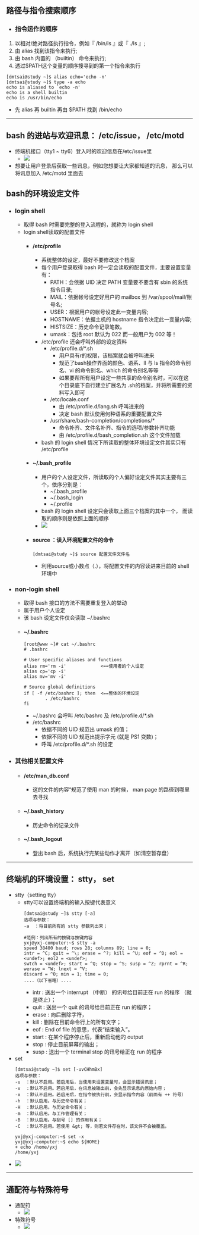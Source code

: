 ## 路径与指令搜索顺序
- ### 指令运作的顺序
1. 以相对/绝对路径执行指令，例如『 /bin/ls 』或『 ./ls 』;
2. 由 alias 找到该指令来执行;
3. 由 bash 内置的 （builtin） 命令来执行;
4. 透过$PATH这个变量的顺序搜寻到的第一个指令来执行
```
[dmtsai@study ~]$ alias echo='echo -n'
[dmtsai@study ~]$ type -a echo
echo is aliased to `echo -n'
echo is a shell builtin
echo is /usr/bin/echo
```
   - 先 alias 再 builtin 再由 $PATH 找到 /bin/echo
---
## bash 的进站与欢迎讯息： /etc/issue， /etc/motd
- 终端机接口（tty1 ~ tty6）登入时的欢迎信息在/etc/issue里
  - ![](../images/2023-04-08-10-12-31.png)
- 想要让用户登录后获取一些讯息，例如您想要让大家都知道的讯息， 那么可以将讯息加入 /etc/motd 里面去
## bash的环境设定文件
- ### login shell
  - 取得 bash 时需要完整的登入流程的，就称为 login shell
  - login shell读取的配置文件
    - #### /etc/profile
      - 系统整体的设定，最好不要修改这个档案
      - 每个用户登录取得 bash 时一定会读取的配置文件，主要设置变量有：
        - PATH：会依据 UID 决定 PATH 变量要不要含有 sbin 的系统指令目录;
        - MAIL：依据帐号设定好用户的 mailbox 到 /var/spool/mail/账号名;
        - USER：根据用户的帐号设定此一变量内容;
        - HOSTNAME：依据主机的 hostname 指令决定此一变量内容;
        - HISTSIZE：历史命令记录笔数。
        - umask：包括 root 默认为 022 而一般用户为 002 等！
      - /etc/profile 还会呼叫外部的设定资料
        - /etc/profile.d/*.sh
          - 用户具有r的权限，该档案就会被呼叫进来
          - 规范了bash操作界面的颜色、语系、ll 与 ls 指令的命令别名、vi 的命令别名、which 的命令别名等等
          - 如果要帮所有用户设定一些共享的命令别名时，可以在这个目录底下自行建立扩展名为 .sh的档案，并将所需要的资料写入即可
        - /etc/locale.conf
          - 由 /etc/profile.d/lang.sh 呼叫进来的
          - 决定 bash 默认使用何种语系的重要配置文件
        - /usr/share/bash-completion/completions/*
          - 命令补齐、文件名补齐、指令的选项/参数补齐功能
          - 由 /etc/profile.d/bash_completion.sh 这个文件加载
      - bash 的 login shell 情况下所读取的整体环境设定文件其实只有 /etc/profile
    - #### ~/.bash_profile
      - 用户的个人设定文件，所读取的个人偏好设定文件其实主要有三个，依序分别是：
        - ~/.bash_profile
        - ~/.bash_login
        - ~/.profile
      - bash 的 login shell 设定只会读取上面三个档案的其中一个， 而读取的顺序则是依照上面的顺序
      - ![](../images/2023-04-08-10-53-42.png)
    - #### source ：读入环境配置文件的命令
        ```
        [dmtsai@study ~]$ source 配置文件文件名
        ```
      - 利用source或小数点（.），将配置文件的内容读进来目前的 shell 环境中
- ### non-login shell
  - 取得 bash 接口的方法不需要重复登入的举动
  - 属于用户个人设定
  - 该 bash 设定文件仅会读取 ~/.bashrc 
  - #### ~/.bashrc 
    ```
    [root@www ~]# cat ~/.bashrc
    # .bashrc

    # User specific aliases and functions
    alias rm='rm -i'             <==使用者的个人设定
    alias cp='cp -i'
    alias mv='mv -i'

    # Source global definitions
    if [ -f /etc/bashrc ]; then  <==整体的环境设定
            . /etc/bashrc
    fi
    ```
    - ~/.bashrc 会呼叫 /etc/bashrc 及 /etc/profile.d/*.sh 
    - /etc/bashrc 
      - 依据不同的 UID 规范出 umask 的值；
      - 依据不同的 UID 规范出提示字元 (就是 PS1 变数)；
      - 呼叫 /etc/profile.d/*.sh 的设定
- ### 其他相关配置文件
  - #### /etc/man_db.conf
    - 这的文件的内容“规范了使用 man 的时候， man page 的路径到哪里去寻找
  - #### ~/.bash_history
    - 历史命令的记录文件
  - #### ~/.bash_logout
    - 登出 bash 后，系统执行完某些动作才离开（如清空暂存盘）
---
## 终端机的环境设置： stty， set
- stty（setting tty）
  - stty可以设置终端机的输入按键代表意义
    ```
    [dmtsai@study ~]$ stty [-a]
    选项与参数：
    -a  ：将目前所有的 stty 参数列出来；

    #范例：列出所有的按键与按键内容
    yxj@yxj-computer:~$ stty -a
    speed 38400 baud; rows 28; columns 89; line = 0;
    intr = ^C; quit = ^\; erase = ^?; kill = ^U; eof = ^D; eol = <undef>; eol2 = <undef>;
    swtch = <undef>; start = ^Q; stop = ^S; susp = ^Z; rprnt = ^R; werase = ^W; lnext = ^V;
    discard = ^O; min = 1; time = 0;
    ....（以下省略）....
    ```
    - intr : 送出一个 interrupt （中断） 的讯号给目前正在 run 的程序 （就是终止）；
    - quit : 送出一个 quit 的讯号给目前正在 run 的程序；
    - erase : 向后删除字符，
    - kill : 删除在目前命令行上的所有文字；
    - eof : End of file 的意思，代表“结束输入”。
    - start : 在某个程序停止后，重新启动他的 output
    - stop : 停止目前屏幕的输出；
    - susp : 送出一个 terminal stop 的讯号给正在 run 的程序
- set
    ```
    [dmtsai@study ~]$ set [-uvCHhmBx]
    选项与参数：
    -u  ：默认不启用。若启用后，当使用未设置变量时，会显示错误讯息；
    -v  ：默认不启用。若启用后，在讯息被输出前，会先显示讯息的原始内容；
    -x  ：默认不启用。若启用后，在指令被执行前，会显示指令内容（前面有 ++ 符号）
    -h  ：默认启用。与历史命令有关；
    -H  ：默认启用。与历史命令有关；
    -m  ：默认启用。与工作管理有关；
    -B  ：默认启用。与刮号 [] 的作用有关；
    -C  ：默认不启用。若使用 &gt; 等，则若文件存在时，该文件不会被覆盖。
    ```
    ```
    yxj@yxj-computer:~$ set -x
    yxj@yxj-computer:~$ echo ${HOME}
    + echo /home/yxj
    /home/yxj
    ```
- ![](../images/2023-04-08-14-17-32.png)
---
## 通配符与特殊符号
- 通配符
  - ![](../images/2023-04-08-14-20-45.png)
- 特殊符号
  - ![](../images/2023-04-08-14-22-21.png)